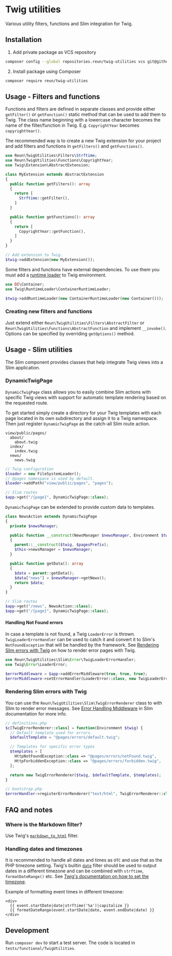 # Twig utilities

Various utility filters, functions and Slim integration for Twig.

## Installation

1. Add private package as VCS repository

```sh
composer config --global repositories.reun/twig-utilities vcs git@github.com:Reun-Media/twig-utilities.git
```

2. Install package using Composer
```sh
composer require reun/twig-utilities
```

## Usage - Filters and functions

Functions and filters are defined in separate classes and provide either
`getFilter()` or `getFunction()` static method that can be used to add them to
Twig. The class name beginning with a lowercase character becomes the name of
the filter/function in Twig. E.g. `CopyrightYear` becomes `copyrightYear()`.

The recommended way is to create a new Twig extension for your project and add
filters and functions in `getFilters()` and `getFunctions()`.

```php
use Reun\TwigUtilities\Filters\Strftime;
use Reun\TwigUtilities\Functions\CopyrightYear;
use Twig\Extension\AbstractExtension;

class MyExtension extends AbstractExtension
{
  public function getFilters(): array
  {
    return [
      Strftime::getFilter(),
    ]
  }

  public function getFunctions(): array
  {
    return [
      CopyrightYear::getFunction(),
    ]
  }
}

// Add extension to Twig.
$twig->addExtension(new MyExtension());
```

Some filters and functions have external dependencies. To use them you must add
a [runtime loader](https://twig.symfony.com/doc/3.x/advanced.html#definition-vs-runtime)
to Twig environment.

```php
use DI\Container;
use Twig\RuntimeLoader\ContainerRuntimeLoader;

$twig->addRuntimeLoader(new ContainerRuntimeLoader(new Container()));
```

### Creating new filters and functions

Just extend either `Reun\TwigUtilities\Filters\AbstractFilter` or
`Reun\TwigUtilities\Functions\AbstractFunction` and implement `__invoke()`.
Options can be specified by overriding `getOptions()` method.

## Usage - Slim utilities

The Slim component provides classes that help integrate Twig views into a Slim
application.

### DynamicTwigPage

`DynamicTwigPage` class allows you to easily combine Slim actions with specific
Twig views with support for automatic template rendering based on the requested
route.

To get started simply create a directory for your Twig templates with each page
located in its own subdirectory and assign it to a Twig namespace. Then just
register `DynamicTwigPage` as the catch-all Slim route action.

```
view/public/pages/
  about/
    about.twig
  index/
    index.twig
  news/
    news.twig
```

```php
// Twig configuration
$loader = new FileSystemLoader();
// @pages namespace is used by default.
$loader->addPath("view/public/pages", "pages");
```

```php
// Slim routes
$app->get("/{page}", DynamicTwigPage::class);
```

`DynamicTwigPage` can be extended to provide custom data to templates.

```php
class NewsAction extends DynamicTwigPage
{
  private $newsManager;

  public function __construct(NewsManager $newsManager, Environment $twig, string $pagesPrefix = "@pages")
  {
    parent::__construct($twig, $pagesPrefix);
    $this->newsManager = $newsManager;
  }

  public function getData(): array
  {
    $data = parent::getData();
    $data["news"] = $newsManager->getNews();
    return $data;
  }
}
```

```php
// Slim routes
$app->get("/news", NewsAction::class);
$app->get("/{page}", DynamicTwigPage::class);
```

#### Handling Not Found errors

In case a template is not found, a Twig `LoaderError` is thrown.
`TwigLoaderErrorHandler` can be used to catch it and convert it to Slim's
`NotFoundException` that will be handled by the framework. See [Rendering Slim
errors with Twig](#rendering-slim-errors-with-twig) on how to render error pages
with Twig.

```php
use Reun\TwigUtilities\Slim\Error\TwigLoaderErrorHandler;
use Twig\Error\LoaderError;

$errorMiddleware = $app->addErrorMiddleware(true, true, true);
$errorMiddleware->setErrorHandler(LoaderError::class, new TwigLoaderErrorHandler());
```

### Rendering Slim errors with Twig

You can use the `Reun\TwigUtilities\Slim\TwigErrorRenderer` class to with Slim
to render error messages. See [Error Handling Middleware](http://www.slimframework.com/docs/v4/middleware/error-handling.html) in Slim documentation for more info.

```php
// definitions.php
$c[TwigErrorRenderer::class] = function(Environment $twig) {
  // Default template used for errors.
  $defaultTemplate = "@pages/errors/default.twig";

  // Templates for specific error types
  $templates = [
    HttpNotFoundException::class => "@pages/errors/notFound.twig",
    HttpForbiddenException::class => "@pages/errors/forbidden.twig",
  ];

  return new TwigErrorRenderer($twig, $defaultTemplate, $templates);
}

// bootstrap.php
$errorHandler->registerErrorRenderer("text/html", TwigErrorRenderer::class)
```

## FAQ and notes

### Where is the Markdown filter?

Use Twig's [`markdown_to_html`](https://twig.symfony.com/doc/2.x/filters/markdown_to_html.html) filter.

### Handling dates and timezones

It is recommended to handle all dates and times as `UTC` and use that as the PHP
timezone setting. Twig's builtin [`date`](https://twig.symfony.com/doc/3.x/filters/date.html)
filter should be used to output dates in a different timezone and can be
combined with `strftime`, `formatDateRange()` etc. See
[Twig's documentation on how to set the timezone](https://twig.symfony.com/doc/3.x/filters/date.html#timezone).

Example of formatting event times in different timezone:

```twig
<div>
  {{ event.startDate|date|strftime('%a')|capitalize }}
  {{ formatDateRange(event.startDate|date, event.endDate|date) }}
</div>
```

## Development

Run `composer dev` to start a test server. The code is located in
`tests/functional/TwigUtilities`.
